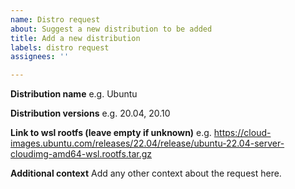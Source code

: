 ```yaml
---
name: Distro request
about: Suggest a new distribution to be added
title: Add a new distribution
labels: distro request
assignees: ''

---
```


**Distribution name**
e.g. Ubuntu

**Distribution versions**
e.g. 20.04, 20.10

**Link to wsl rootfs (leave empty if unknown)**
e.g. https://cloud-images.ubuntu.com/releases/22.04/release/ubuntu-22.04-server-cloudimg-amd64-wsl.rootfs.tar.gz

**Additional context**
Add any other context about the request here.
